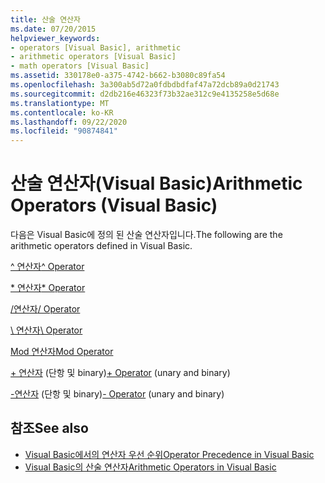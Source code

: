```yaml
---
title: 산술 연산자
ms.date: 07/20/2015
helpviewer_keywords:
- operators [Visual Basic], arithmetic
- arithmetic operators [Visual Basic]
- math operators [Visual Basic]
ms.assetid: 330178e0-a375-4742-b662-b3080c89fa54
ms.openlocfilehash: 3a300ab5d72a0fdbdbdfaf47a72dcb89a0d21743
ms.sourcegitcommit: d2db216e46323f73b32ae312c9e4135258e5d68e
ms.translationtype: MT
ms.contentlocale: ko-KR
ms.lasthandoff: 09/22/2020
ms.locfileid: "90874841"
---
```

# <a name="arithmetic-operators-visual-basic"></a><span data-ttu-id="c5c57-102">산술 연산자(Visual Basic)</span><span class="sxs-lookup"><span data-stu-id="c5c57-102">Arithmetic Operators (Visual Basic)</span></span>

<span data-ttu-id="c5c57-103">다음은 Visual Basic에 정의 된 산술 연산자입니다.</span><span class="sxs-lookup"><span data-stu-id="c5c57-103">The following are the arithmetic operators defined in Visual Basic.</span></span>  
  
 [<span data-ttu-id="c5c57-104">^ 연산자</span><span class="sxs-lookup"><span data-stu-id="c5c57-104">^ Operator</span></span>](exponentiation-operator.md)  
  
 [<span data-ttu-id="c5c57-105">\* 연산자</span><span class="sxs-lookup"><span data-stu-id="c5c57-105">\* Operator</span></span>](multiplication-operator.md)  
  
 [<span data-ttu-id="c5c57-106">/연산자</span><span class="sxs-lookup"><span data-stu-id="c5c57-106">/ Operator</span></span>](floating-point-division-operator.md)  
  
 [<span data-ttu-id="c5c57-107">\ 연산자</span><span class="sxs-lookup"><span data-stu-id="c5c57-107">\ Operator</span></span>](integer-division-operator.md)  
  
 [<span data-ttu-id="c5c57-108">Mod 연산자</span><span class="sxs-lookup"><span data-stu-id="c5c57-108">Mod Operator</span></span>](mod-operator.md)  
  
 <span data-ttu-id="c5c57-109">[+ 연산자](addition-operator.md) (단항 및 binary)</span><span class="sxs-lookup"><span data-stu-id="c5c57-109">[+ Operator](addition-operator.md) (unary and binary)</span></span>  
  
 <span data-ttu-id="c5c57-110">[-연산자](subtraction-operator.md) (단항 및 binary)</span><span class="sxs-lookup"><span data-stu-id="c5c57-110">[- Operator](subtraction-operator.md) (unary and binary)</span></span>  
  
## <a name="see-also"></a><span data-ttu-id="c5c57-111">참조</span><span class="sxs-lookup"><span data-stu-id="c5c57-111">See also</span></span>

- [<span data-ttu-id="c5c57-112">Visual Basic에서의 연산자 우선 순위</span><span class="sxs-lookup"><span data-stu-id="c5c57-112">Operator Precedence in Visual Basic</span></span>](operator-precedence.md)
- [<span data-ttu-id="c5c57-113">Visual Basic의 산술 연산자</span><span class="sxs-lookup"><span data-stu-id="c5c57-113">Arithmetic Operators in Visual Basic</span></span>](../../programming-guide/language-features/operators-and-expressions/arithmetic-operators.md)
